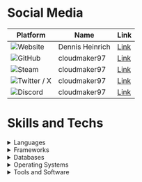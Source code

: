 # Social Media

| Platform | Name | Link |
|---|---|---|
| ![Website](https://img.shields.io/badge/Website-black?logo=wordpress) | Dennis Heinrich | [Link](https://dennis-heinri.ch) |
| ![GitHub](https://img.shields.io/badge/GitHub-black?logo=github) | cloudmaker97 | [Link](https://github.com/cloudmaker97) |
| ![Steam](https://img.shields.io/badge/Steam-black?logo=steam) | cloudmaker97 | [Link](https://steamcommunity.com/id/cloudmaker97) |
| ![Twitter / X](https://img.shields.io/badge/Twitter-black?logo=x) | cloudmaker97 | [Link](https://twitter.com/cloudmaker97) |
| ![Discord](https://img.shields.io/badge/Discord-black?logo=discord) | cloudmaker97 | [Link](https://discord.gg/v93eZKFcCp) |

# Skills and Techs

<details>
  <summary>Languages</summary>

<br>

![JavaScript](https://img.shields.io/badge/JavaScript-black?logo=javascript)
![PHP](https://img.shields.io/badge/PHP-black?logo=php)
![HTML](https://img.shields.io/badge/HTML-black?logo=html5)
![NodeJS](https://img.shields.io/badge/Node.js-black?logo=node.js)
![CSS](https://img.shields.io/badge/CSS-black?logo=css3)
![Lua](https://img.shields.io/badge/Lua-black?logo=lua)
![C#](https://img.shields.io/badge/C%23-black?logo=csharp)
![Xamarin](https://img.shields.io/badge/Xamarin-black?logo=xamarin)
![Cordova](https://img.shields.io/badge/Cordova-black?logo=apachecordova)

</details>

<details>
  <summary>Frameworks</summary>

<br>

![Nuxt.js](https://img.shields.io/badge/Nuxt.js-black?logo=nuxt.js)
![Shopware](https://img.shields.io/badge/Shopware-black?logo=shopware)
![Tailwind](https://img.shields.io/badge/Tailwind-black?logo=tailwindcss)
![Sass](https://img.shields.io/badge/Sass-black?logo=sass)
![Wordpress](https://img.shields.io/badge/Wordpress-black?logo=wordpress)
![JTL Software](https://img.shields.io/badge/JTL_Software-black?logo=jtl)

</details>

<details>
    <summary>Databases</summary>

<br>

![MariaDB](https://img.shields.io/badge/MariaDB-black?logo=mariadb)
![Microsoft SQL-Server](https://img.shields.io/badge/SQL_Server-black?logo=windows)
![SQLite](https://img.shields.io/badge/SQLite-black?logo=sqlite)
![MongoDB](https://img.shields.io/badge/MongoDB-black?logo=mongodb)
![Redis](https://img.shields.io/badge/Redis-black?logo=redis)

</details>

<details>
    <summary>Operating Systems</summary>

<br>

![Linux](https://img.shields.io/badge/Linux-black?logo=linux)
![Linux](https://img.shields.io/badge/Windows_and_Servers-black?logo=windows)

</details>

<details>
    <summary>Tools and Software</summary>

<br>

![Git](https://img.shields.io/badge/Git-black?logo=git)
![Docker](https://img.shields.io/badge/Docker-black?logo=docker)
![VSCode](https://img.shields.io/badge/VSCode-black?logo=visualstudiocode)
![.ENV](https://img.shields.io/badge/ENV-black?logo=dotenv)
![PhpStorm](https://img.shields.io/badge/PhpStorm-black?logo=phpstorm)
![ffmpeg](https://img.shields.io/badge/FFmpeg-black?logo=ffmpeg)
![Affinity](https://img.shields.io/badge/Affinity-black?logo=affinity)
![Vaultwarden](https://img.shields.io/badge/Vaultwarden-black?logo=bitwarden)
![RustDesk](https://img.shields.io/badge/RustDesk-black?logo=rustdesk)
![Chrome](https://img.shields.io/badge/Chrome-black?logo=googlechrome)
![Firefox](https://img.shields.io/badge/Firefox-black?logo=firefox)

</details>
